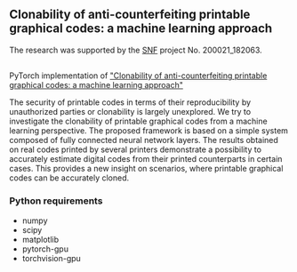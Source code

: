 ## Clonability of anti-counterfeiting printable graphical codes: a machine learning approach

The research was supported by the [SNF](http://www.snf.ch) project No. 200021_182063. 
##

PyTorch implementation of ["Clonability of anti-counterfeiting printable graphical codes:
a machine learning approach"](http://sip.unige.ch/projects/snf-it-dis/publications/icassp-2019) 

The security of printable codes in terms of their reproducibility by unauthorized parties or clonability is largely unexplored. We try to investigate the clonability of printable graphical codes from a machine learning perspective. The proposed framework is based on a simple system composed of fully connected neural network layers. The results obtained on real codes printed by several printers demonstrate a possibility to accurately estimate digital codes from their printed counterparts in certain cases. This provides a new insight on scenarios, where printable graphical codes can be accurately cloned.


### Python requirements 
* numpy
* scipy
* matplotlib
* pytorch-gpu
* torchvision-gpu
